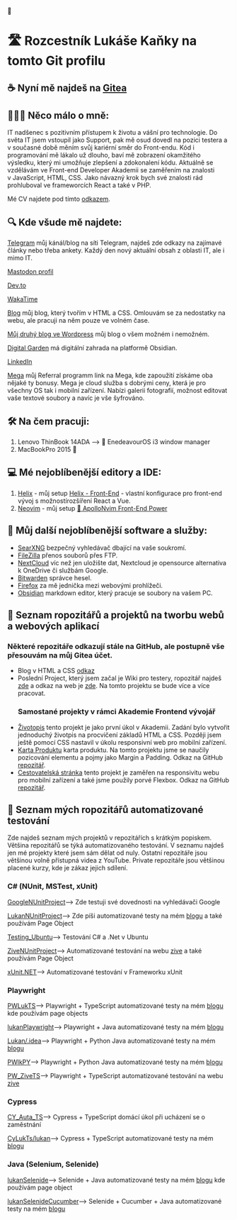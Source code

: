 👋
# 🛣️ Rozcestník Lukáše Kaňky na tomto Git profilu


## ☕ Nyní mě najdeš na [Gitea](https://git.archoslinux.cz/kankys)


## 👨🏽‍💻 Něco málo o mně:

IT nadšenec s pozitivním přístupem k životu a vášní pro technologie. Do světa IT jsem vstoupil jako Support, pak mě osud dovedl na pozici testera a v současné době měním svůj kariérní směr do Front-endu. Kód i programování mě lákalo už dlouho, baví mě zobrazení okamžitého výsledku, který mi umožňuje zlepšení a zdokonalení kódu. Aktuálně se vzdělávám ve Front-end Developer Akademii se zaměřením na znalosti v JavaScript, HTML, CSS. Jako návazný krok bych své znalosti rád prohluboval ve frameworcích React a také v PHP.

Mé CV najdete pod tímto [odkazem](https://lukaskanka.cz/zivotopis.html).

## 🔍 Kde všude mě najdete:

[Telegram](https://t.me/kankys_blog) můj kánál/blog na síti Telegram, najdeš zde odkazy na zajímavé články nebo třeba ankety. Každý den nový aktuální obsah z oblasti IT, ale i mimo IT. 

[Mastodon profil](https://mastodon.arch-linux.cz/deck/@Kankys)

[Dev.to](https://dev.to/kankys)

[WakaTime](https://wakatime.com/@kankys)

[Blog](https://www.lukaskanka.cz) můj blog, který tvořím v HTML a CSS. Omlouvám se za nedostatky na webu, ale pracuji na něm pouze ve volném čase.

[Můj druhý blog ve Wordpress](https://www.lukan.cz) můj blog o všem možném i nemožném.

[Digital Garden](https://publish.obsidian.md/kankys-note/Digital+Garden+%F0%9F%8C%B1/Kankys+%F0%9F%91%A8%F0%9F%8F%BD%E2%80%8D%F0%9F%9A%80/V%C3%ADt%C3%A1m+t%C4%9B+v+m%C3%A9+Digit%C3%A1ln%C3%AD+Zahrad%C4%9B!) má digitální zahrada na platformě Obsidian.

[LinkedIn](https://www.linkedin.com/in/luk%C3%A1%C5%A1-ka%C5%88ka-b2a0a1a0/)

[Mega](https://mega.io/?aff=xTR_bIiFjj4) můj Referral programm link na Mega, kde zapoužití získáme oba nějaké ty bonusy. Mega je cloud služba s dobrými ceny, která je pro všechny OS tak i mobilní zařízení. Nabízi galerii fotografií, možnost editovat vaše textové soubory a navíc je vše šyfrováno.


## 🛠️ Na čem pracuji:
1. Lenovo ThinBook 14ADA --> 🚀 EnedeavourOS i3 window manager
2. MacBookPro 2015 🍏 

## 💻 Mé nejoblíbenější editory a IDE:
1. [Helix](https://helix-editor.com/) - můj setup [Helix - Front-End](https://git.archoslinux.cz/kankys/Helix-frontend-setup) - vlastní konfigurace pro front-end vývoj s možnostírozšíření React a Vue.
2. [Neovim](https://neovim.io/) - můj setup [🚀 ApolloNvim Front-End Power](https://github.com/LukasKanka/ApolloNvim)


## 📀 Můj další nejoblíbenější software a služby:
* [SearXNG](https://searxng.cz/) bezpečný vyhledávač dbající na vaše soukromí.
* [FileZilla](https://filezilla-project.org) přenos souborů přes FTP.
* [NextCloud](https://nextcloud.com/) víc než jen uložište dat, Nextcloud je opensource alternativa k OneDrive či službám Google.
* [Bitwarden](https://bitwarden.com/) správce hesel.
* [Firefox](https://www.mozilla.org/cs/firefox/new/) za mě jednička mezi webovými prohlížeči.
* [Obsidian](https://obsidian.md/) markdown editor, který pracuje se soubory na vašem PC.


## 📑 Seznam ropozitářů a projektů na tworbu webů a webových aplikací
### Některé repozitáře odkazují stále na GitHub, ale postupně vše přesouvám na můj Gitea účet.
* Blog v HTML a CSS [odkaz](https://www.lukaskanka.cz)
* Poslední Project, který jsem začal je Wiki pro testery, ropozitář najdeš [zde](https://git.archoslinux.cz/kankys/testing-docs.cz.git) a odkaz na web je [zde](https://testing-docs.cz/). Na tomto projektu se bude více a více pracovat.
  ### Samostané projekty v rámci Akademie Frontend vývojář
* [Životopis](https://lukaskanka.cz/zivotopis.html) tento projekt je jako první úkol v Akademii. Zadání bylo vytvořit jednoduchý životpis na procvičení základů HTML a CSS. Později jsem ještě pomocí CSS nastavil v úkolu responsivní web pro mobilní zařízení.
* [Karta Produktu](https://lukaskanka.cz/karta-produktu.html) karta produktu. Na tomto projektu jsme se naučily pozicování elementu a pojmy jako Margin a Padding. Odkaz na GitHub [repozitář](https://github.com/LukasKanka/karta-produktu).
* [Cestovatelská stránka](https://lukaskanka.cz/nature-and-culture.html) tento projekt je zaměřen na responsivitu webu pro mobilní zařízení a také jsme použily porvé Flexbox. Odkaz na GitHub [repozitář](https://github.com/LukasKanka/NatureAndCulture_Engeto.git).




## 📑 Seznam mých ropozitářů automatizované testování

Zde najdeš seznam mých projektů v repozitářích s krátkým popiskem. Většina repozitářů se týká automatizovaného testování. V seznamu najdeš jen mé projekty které jsem sám dělat od nuly. Ostatní repozitáře jsou většinou volně přístupná videa z YouTube. Private repozitáře jsou většinou placené kurzy, kde je zákaz jejich sdílení.

### C# (NUnit, MSTest, xUnit)

[GoogleNUnitProject](https://github.com/LukasKanka/.Net_C.Sharp_Test/tree/main/GoogleNUnitProject)--> Zde testuji své dovednosti na vyhledávači Google

[LukanNUnitProject](https://github.com/LukasKanka/.Net_C.Sharp_Test/tree/main/LukanNUnitProject)--> Zde píši automatizované testy na mém [blogu](https://lukan.cz/) a také používám Page Object

[Testing_Ubuntu](Testing_Ubuntu)--> Testování C# a .Net v Ubuntu

[ZiveNUnitProject](https://github.com/LukasKanka/.Net_C.Sharp_Test/tree/main/ZiveNUnitProject)--> Automatizované testování na webu [zive](https://www.zive.cz/) a také používám Page Object

[xUnit.NET](https://github.com/LukasKanka/.Net_C.Sharp_Test/tree/main/xUnit.NET)--> Automatizované testování v Frameworku xUnit

### Playwright

[PWLukTS](https://github.com/LukasKanka/Playwright_TS/tree/main/PWLukTS)--> Playwright + TypeScript automatizované testy na mém [blogu](https://lukan.cz/) kde používám page objects

[lukanPlaywright](https://github.com/LukasKanka/Selenium_Selenide_Playwright_JAVA/tree/main/lukanPlaywright)--> Playwright + Java automatizované testy na mém [blogu](https://lukan.cz/)

[Lukan/.idea](https://github.com/LukasKanka/Playwright_Python/tree/main/Lukan/.idea)--> Playwright + Python Java automatizované testy na mém [blogu](https://lukan.cz/)

[PWlkPY](https://github.com/LukasKanka/Playwright_Python/tree/main/PWlkPY)--> Playwright + Python Java automatizované testy na mém [blogu](https://lukaskanka.cz/)

[PW_ZiveTS](https://github.com/LukasKanka/Playwright_TS/tree/main/PW_ZiveTS)--> Playwright + TypeScript automatizované testování na webu [zive](https://www.zive.cz/)

### Cypress

[CY_Auta_TS](https://github.com/LukasKanka/Cypress_TS/tree/main/CY_Auta_TS)--> Cypress + TypeScript domácí úkol při ucházení se o zaměstnání

[CyLukTs/lukan](https://github.com/LukasKanka/Cypress_TS/tree/main/CyLukTs/lukan)--> Cypress + TypeScript automatizované testy na mém [blogu](https://lukan.cz/)

### Java (Selenium, Selenide)

[lukanSelenide](https://github.com/LukasKanka/Selenium_Selenide_Playwright_JAVA/tree/main/lukanSelenide)--> Selenide + Java automatizované testy na mém [blogu](https://lukan.cz/) kde používám page object

[lukanSelenideCucumber](https://github.com/LukasKanka/Selenium_Selenide_Playwright_JAVA/tree/main/lukanSelenideCucumber)--> Selenide + Cucumber + Java automatizované testy na mém [blogu](https://lukan.cz/)





<!--
**LukasKanka/LukasKanka** is a ✨ _special_ ✨ repository because its `README.md` (this file) appears on your GitHub profile.

Here are some ideas to get you started:

- 🔭 I’m currently working on ...
- 🌱 I’m currently learning ...
- 👯 I’m looking to collaborate on ...
- 🤔 I’m looking for help with ...
- 💬 Ask me about ...
- 📫 How to reach me: ...
- 😄 Pronouns: ...
- ⚡ Fun fact: ...
-->
